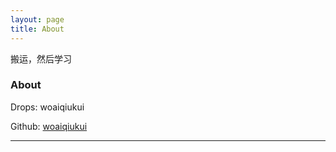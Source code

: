 ```yaml
---
layout: page
title: About
---
```


搬运，然后学习


### About

Drops:    woaiqiukui

Github:   [woaiqiukui](https://github.com/woaiqiukui)

---


